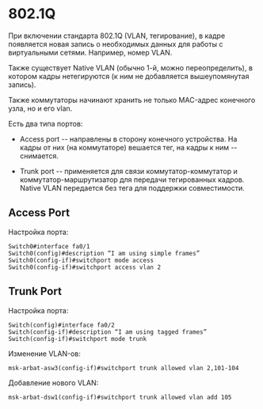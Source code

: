 # 802.1Q
При включении стандарта 802.1Q (VLAN, тегирование), в кадре появляется новая запись о необходимых данных для работы с виртуальными сетями. Например, номер VLAN.

Также существует Native VLAN (обычно 1-й, можно переопределить), в котором кадры нетегируются (к ним не добавляется вышеупомянутая запись).

Также коммутаторы начинают хранить не только MAC-адрес конечного узла, но и его vlan.

Есть два типа портов:
* Access port -- направлены в сторону конечного устройства. На кадры от них (на коммутаторе) вешается тег, на кадры к ним -- снимается.

* Trunk port -- применяется для связи коммутатор-коммутатор и коммутатор-маршрутизатор для передачи тегированных кадров. Native VLAN передается без тега для поддержки совместимости.

## Access Port
Настройка порта:
```
Switch0#interface fa0/1
Switch0(config)#description “I am using simple frames”
Switch0(config-if)#switchport mode access
Switch0(config-if)#switchport access vlan 2
```

## Trunk Port
Настройка порта:
```
Switch(config)#interface fa0/2
Switch(config-if)#description “I am using tagged frames”
Switch(config-if)#switchport mode trunk
```

Изменение VLAN-ов:
```
msk-arbat-asw3(config-if)#switchport trunk allowed vlan 2,101-104
```

Добавление нового VLAN:
```
msk-arbat-dsw1(config-if)#switchport trunk allowed vlan add 105
```